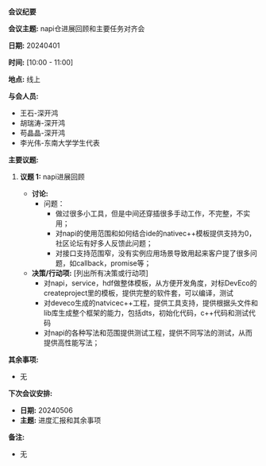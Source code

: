 **会议纪要**

**会议主题:** napi仓进展回顾和主要任务对齐会

**日期:** 20240401

**时间:** [10:00 - 11:00]

**地点:** 线上

**与会人员:**

- 王石-深开鸿
- 胡瑞涛-深开鸿
- 苟晶晶-深开鸿
- 李光伟-东南大学学生代表

**主要议题:**

1. **议题 1:** napi进展回顾

   - **讨论:** 
     - 问题：
       - 做过很多小工具，但是中间还穿插很多手动工作，不完整，不实用；
       - 对napi的使用范围和如何结合ide的nativec++模板提供支持为0，社区论坛有好多人反馈此问题；
       - 对接口支持范围窄，没有实例应用场景导致用起来客户提了很多问题，如callback，promise等；
   - **决策/行动项:** [列出所有决策或行动项]
     - 对napi，service，hdf做整体模板，从方便开发角度，对标DevEco的createproject里的模板，提供完整的软件套，可以编译，测试
     - 对deveco生成的natvicec++工程，提供工具支持，提供根据头文件和lib库生成整个框架的能力，包括dts，初始化代码，c++代码和测试代码
     - 对napi的各种写法和范围提供测试工程，提供不同写法的测试，从而提供高性能写法；

   

**其余事项:**

- 无

**下次会议安排:**

- **日期:** 20240506
- **主题:** 进度汇报和其余事项

**备注:**

- 无